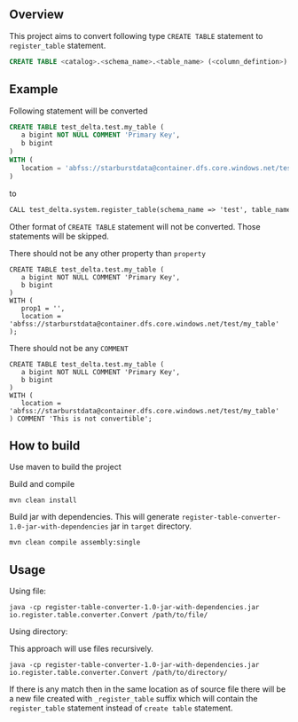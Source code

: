 ## Overview
This project aims to convert following type `CREATE TABLE` statement to `register_table` statement.
```sql
CREATE TABLE <catalog>.<schema_name>.<table_name> (<column_defintion>) WITH (Location = '<table_location>')
```

## Example

Following statement will be converted
```sql
CREATE TABLE test_delta.test.my_table (
   a bigint NOT NULL COMMENT 'Primary Key',
   b bigint
)
WITH (
   location = 'abfss://starburstdata@container.dfs.core.windows.net/test/my_table'
)
```

to

```dtd
CALL test_delta.system.register_table(schema_name => 'test', table_name => 'my_table', table_location => 'abfss://starburstdata@container.dfs.core.windows.net/test/my_table')
```

Other format of `CREATE TABLE` statement will not be converted. Those statements will be skipped.

There should not be any other property than `property`

```
CREATE TABLE test_delta.test.my_table (
   a bigint NOT NULL COMMENT 'Primary Key',
   b bigint
)
WITH (
   prop1 = '',
   location = 'abfss://starburstdata@container.dfs.core.windows.net/test/my_table'
);
```

There should not be any `COMMENT`
```
CREATE TABLE test_delta.test.my_table (
   a bigint NOT NULL COMMENT 'Primary Key',
   b bigint
)
WITH (
   location = 'abfss://starburstdata@container.dfs.core.windows.net/test/my_table'
) COMMENT 'This is not convertible';
```

## How to build

Use maven to build the project

Build and compile
```
mvn clean install
```
Build jar with dependencies. This will generate `register-table-converter-1.0-jar-with-dependencies` jar in `target` directory.
```
mvn clean compile assembly:single
```

## Usage

Using file:
```
java -cp register-table-converter-1.0-jar-with-dependencies.jar io.register.table.converter.Convert /path/to/file/
```

Using directory:

This approach will use files recursively.
```
java -cp register-table-converter-1.0-jar-with-dependencies.jar io.register.table.converter.Convert /path/to/directory/
```

If there is any match then in the same location as of source file there will be a new file created with `_register_table` suffix
which will contain the `register_table` statement instead of `create table` statement.
